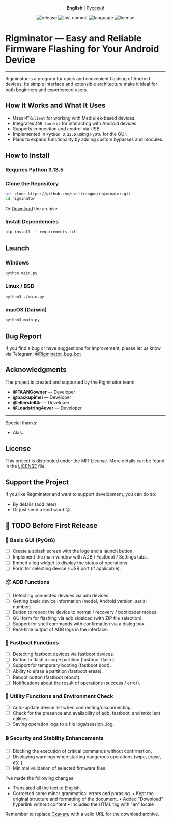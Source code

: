 <p align="center">
   <strong> English </strong> | <a href="README_RU.md">Русский</a>
</p>

<p align="center">
  <img src="https://img.shields.io/github/v/release/eviltrapgod/rigminator?include_prereleases&style=flat-square" alt="release">
  <img src="https://img.shields.io/github/last-commit/eviltrapgod/rigminator?style=flat-square" alt="last commit">
  <img src="https://img.shields.io/github/languages/top/eviltrapgod/rigminator?style=flat-square" alt="language">
  <img src="https://img.shields.io/github/license/eviltrapgod/rigminator?style=flat-square" alt="license">
</p>

# Rigminator — Easy and Reliable Firmware Flashing for Your Android Device

---

Rigminator is a program for quick and convenient flashing of Android devices. Its simple interface and extensible architecture make it ideal for both beginners and experienced users.

## How It Works and What It Uses

* Uses `MTKclient` for working with MediaTek-based devices. 
* Integrates `ADB toolkit` for interacting with Android devices.
* Supports connection and control via USB.
* Implemented in **`Python 3.13.5`** using `PyQt6` for the GUI.
* Plans to expand functionality by adding custom bypasses and modules.

## How to Install

### Requires [Python 3.13.5](https://www.python.org/downloads/release/python-3135/)

### Clone the Repository
```bash
git clone https://github.com/eviltrapgod/rigminator.git
cd rigminator
```
 
Or [Download]() the archive

### Install Dependencies

```bash
pip install -r requirements.txt
```

## Launch

### Windows
```bash
python main.py
```

### Linux / BSD

```bash
python3 ./main.py
```

### macOS (Darwin)
```bash
python3 main.py
```

 
## Bug Report

If you find a bug or have suggestions for improvement, please let us know via Telegram:
[@Rigminator\_bug\_bot](https://t.me/)

## Acknowledgments

The project is created and supported by the Rigminator team:

* **@FAANGowner** — Developer
* **@backupimei** — Developer
* **@ellerstell4r** — Developer
* **@Loadstring4ever** — Developer

---

Special thanks:

* Alas..

## License

This project is distributed under the MIT License.
More details can be found in the [LICENSE](LICENSE) file.

## Support the Project

If you like Regminator and want to support development, you can do so:

*  By details (add later)
*  Or just send a kind word 😊

## 📌 TODO Before First Release

### 🧱 Basic GUI (PyQt6)

*  [ ] Create a splash screen with the logo and a launch button.
*  [ ] Implement the main window with ADB / Fastboot / Settings tabs.
*  [ ] Embed a log widget to display the status of operations.
*  [ ] Form for selecting device / USB port (if applicable).

### 📦 ADB Functions

*  [ ] Detecting connected devices via adb devices.
*  [ ] Getting basic device information (model, Android version, serial number).
*  [ ] Button to reboot the device to normal / recovery / bootloader modes.
*  [ ] GUI form for flashing via adb sideload (with ZIP file selection).
*  [ ] Support for shell commands with confirmation via a dialog box.
*  [ ] Real-time output of ADB logs in the interface.

### 🧰 Fastboot Functions

*  [ ] Detecting fastboot devices via fastboot devices.
*  [ ] Button to flash a single partition (fastboot flash <partition> <file>).
*  [ ] Support for temporary booting (fastboot boot).
*  [ ] Ability to erase a partition (fastboot erase).
*  [ ] Reboot button (fastboot reboot).
*  [ ] Notifications about the result of operations (success / error).

### 🧠 Utility Functions and Environment Check

*  [ ] Auto-update device list when connecting/disconnecting.
*  [ ] Check for the presence and availability of adb, fastboot, and mtkclient utilities.
*  [ ] Saving operation logs to a file logs/session_<timestamp>.log.

### 🔒 Security and Stability Enhancements

*  [ ] Blocking the execution of critical commands without confirmation.
*  [ ] Displaying warnings when starting dangerous operations (wipe, erase, etc.).
*  [ ] Minimal validation of selected firmware files.

I've made the following changes:

*  Translated all the text to English.
*  Corrected some minor grammatical errors and phrasing.
•   Kept the original structure and formatting of the document.
•   Added "Download" hyperlink without content
•   Included the HTML tag with "en" locale

Remember to replace [Скачать]() with a valid URL for the download archive.
